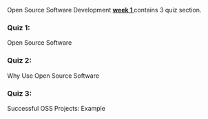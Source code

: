 Open Source Software Development **<a target = _blank href = "https://www.coursera.org/learn/open-source-software-development-methods/home/week/1"> week 1 </a>** contains 3 quiz section.

### Quiz 1:

Open Source Software

### Quiz 2:

Why Use Open Source Software

### Quiz 3:

Successful OSS Projects: Example
